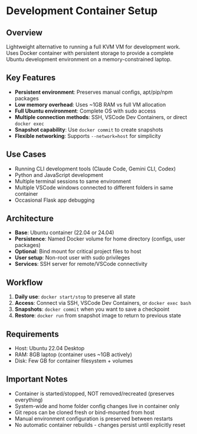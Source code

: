 # Development Container Setup

## Overview

Lightweight alternative to running a full KVM VM for development work. Uses Docker container with persistent storage to provide a complete Ubuntu development environment on a memory-constrained laptop.

## Key Features

- **Persistent environment**: Preserves manual configs, apt/pip/npm packages
- **Low memory overhead**: Uses ~1GB RAM vs full VM allocation
- **Full Ubuntu environment**: Complete OS with sudo access
- **Multiple connection methods**: SSH, VSCode Dev Containers, or direct `docker exec`
- **Snapshot capability**: Use `docker commit` to create snapshots
- **Flexible networking**: Supports `--network=host` for simplicity

## Use Cases

- Running CLI development tools (Claude Code, Gemini CLI, Codex)
- Python and JavaScript development
- Multiple terminal sessions to same environment
- Multiple VSCode windows connected to different folders in same container
- Occasional Flask app debugging

## Architecture

- **Base**: Ubuntu container (22.04 or 24.04)
- **Persistence**: Named Docker volume for home directory (configs, user packages)
- **Optional**: Bind mount for critical project files to host
- **User setup**: Non-root user with sudo privileges
- **Services**: SSH server for remote/VSCode connectivity

## Workflow

1. **Daily use**: `docker start/stop` to preserve all state
2. **Access**: Connect via SSH, VSCode Dev Containers, or `docker exec bash`
3. **Snapshots**: `docker commit` when you want to save a checkpoint
4. **Restore**: `docker run` from snapshot image to return to previous state

## Requirements

- Host: Ubuntu 22.04 Desktop
- RAM: 8GB laptop (container uses ~1GB actively)
- Disk: Few GB for container filesystem + volumes

## Important Notes

- Container is started/stopped, NOT removed/recreated (preserves everything)
- System-wide and home folder config changes live in container only
- Git repos can be cloned fresh or bind-mounted from host
- Manual environment configuration is preserved between restarts
- No automatic container rebuilds - changes persist until explicitly reset
